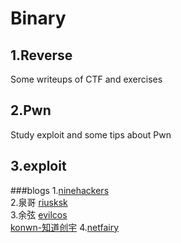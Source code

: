# Binary
## 1.Reverse
Some writeups of CTF and exercises
## 2.Pwn
Study exploit and some tips about Pwn
## 3.exploit
###blogs
1.[ninehackers](http://www.ninehackers.com/)<br>
2.泉哥
[riusksk](http://riusksk.me/)<br>
3.余弦
[evilcos](http://evilcos.me/)<br>
[konwn-知道创宇](http://blog.knownsec.com/)
4.[netfairy](http://www.netfairy.net/)<br>

